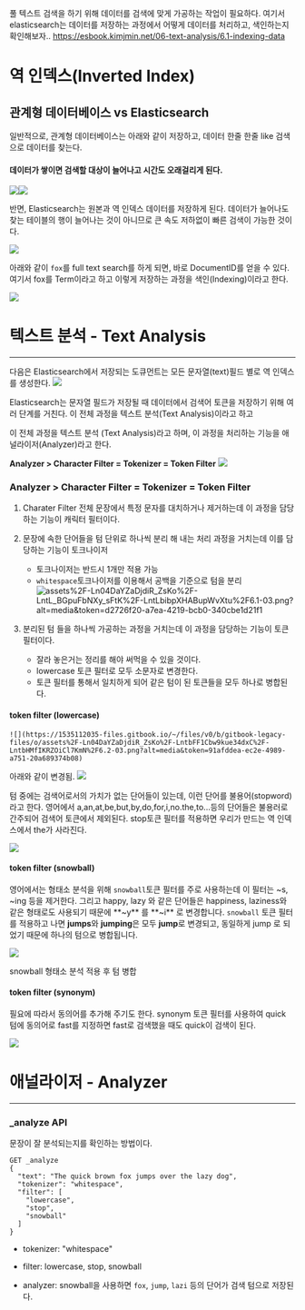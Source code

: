풀 텍스트 검색을 하기 위해 데이터를 검색에 맞게 가공하는 작업이 필요하다. 여기서 elasticsearch는 데이터를 저장하는 과정에서 어떻게 데이터를 처리하고, 색인하는지 확인해보자..
https://esbook.kimjmin.net/06-text-analysis/6.1-indexing-data


# 역 인덱스(Inverted Index)

## 관계형 데이터베이스 vs Elasticsearch

일반적으로, 관계형 데이터베이스는 아래와 같이 저장하고, 
데이터 한줄 한줄 like 검색으로 데이터를 찾는다. 
#### 데이터가 쌓이면 검색할 대상이 늘어나고 시간도 오래걸리게 된다. 

![](https://1535112035-files.gitbook.io/~/files/v0/b/gitbook-legacy-files/o/assets%2F-Ln04DaYZaDjdiR_ZsKo%2F-LntG3a3EAa6IULTKkT9%2F-LntGEeCVTqaRzzzHFem%2F6.1-01.png?alt=media&token=ed349e28-8215-43b2-b049-857f68a19d47)![](https://1535112035-files.gitbook.io/~/files/v0/b/gitbook-legacy-files/o/assets%2F-Ln04DaYZaDjdiR_ZsKo%2F-Lo--uX4jUMQUTUvBgeF%2F-LntIdlIDXEduASJCXRm%2F6.1-02.png?alt=media&token=158baec3-905d-4f92-8824-cac8d0239756)


반면, Elasticsearch는 원본과 역 인덱스 데이터를 저장하게 된다. 데이터가 늘어나도 찾는 테이블의 행이 늘어나는 것이 아니므로 큰 속도 저하없이 빠른 검색이 가능한 것이다. 

![](https://1535112035-files.gitbook.io/~/files/v0/b/gitbook-legacy-files/o/assets%2F-Ln04DaYZaDjdiR_ZsKo%2F-LntL_BGpuFbNXy_sFtK%2F-LntLbibpXHABupWvXtu%2F6.1-03.png?alt=media&token=d2726f20-a7ea-4219-bcb0-340cbe1d21f1)

아래와 같이 `fox`를 full text search를 하게 되면, 바로 DocumentID를 얻을 수 있다. 
여기서 fox를 Term이라고 하고 이렇게 저장하는 과정을 색인(Indexing)이라고 한다. 

![](https://1535112035-files.gitbook.io/~/files/v0/b/gitbook-legacy-files/o/assets%2F-Ln04DaYZaDjdiR_ZsKo%2F-LntS3nPGQlmuCtaIVJt%2F-LntS6M5Y65sfxz435rP%2F6.1-04.png?alt=media&token=b8738d24-462e-45d4-8c64-4ed78ceaab15)




# 텍스트 분석 - Text Analysis
---
다음은 Elasticsearch에서 저장되는 도큐먼트는 모든 문자열(text)필드 별로 역 인덱스를 생성한다. 
![](https://1535112035-files.gitbook.io/~/files/v0/b/gitbook-legacy-files/o/assets%2F-Ln04DaYZaDjdiR_ZsKo%2F-LntVKcOQaeoQJjPnbpP%2F-LntVxXxMRFyBg4lJyRx%2F6.2-01.png?alt=media&token=7926be1d-e99f-4f5c-8bed-f80708f55931)

Elasticsearch는 문자열 필드가 저장될 때 데이터에서 검색어 토큰을 저장하기 위해 여러 단계를 거친다. 이 전체 과정을 텍스트 분석(Text Analysis)이라고 하고

이 전체 과정을 텍스트 분석 (Text Analysis)라고 하며, 이 과정을 처리하는 기능을 애널라이저(Analyzer)라고 한다. 

**Analyzer > Character Filter = Tokenizer = Token Filter**
![](https://1535112035-files.gitbook.io/~/files/v0/b/gitbook-legacy-files/o/assets%2F-Ln04DaYZaDjdiR_ZsKo%2F-LntYrdKmTe441TqYAJl%2F-LntZ63SAIfHu6Q_OgzJ%2F6.2-02.png?alt=media&token=52213afe-e6ab-4bc2-b9e0-20027542a79e)


### **Analyzer > Character Filter = Tokenizer = Token Filter**

1. Charater Filter
전체 문장에서 특정 문자를 대치하거나 제거하는데 이 과정을 담당하는 기능이 캐릭터 필터이다. 
2. 문장에 속한 단어들을 텀 단위로 하나씩 분리 해 내는 처리 과정을 거치는데 이를 담당하는 기능이 토크나이저
	  - 토크나이저는 반드시 1개만 적용 가능
	  - `whitespace`토크나이저를 이용해서 공백을 기준으로 텀을 분리
![assets%2F-Ln04DaYZaDjdiR_ZsKo%2F-LntL_BGpuFbNXy_sFtK%2F-LntLbibpXHABupWvXtu%2F6.1-03.png?alt=media&token=d2726f20-a7ea-4219-bcb0-340cbe1d21f1](https://1535112035-files.gitbook.io/~/files/v0/b/gitbook-legacy-files/o/assets%2F-Ln04DaYZaDjdiR_ZsKo%2F-LntL_BGpuFbNXy_sFtK%2F-LntLbibpXHABupWvXtu%2F6.1-03.png?alt=media&token=d2726f20-a7ea-4219-bcb0-340cbe1d21f1)

3. 분리된 텀 들을 하나씩 가공하는 과정을 거치는데 이 과정을 담당하는 기능이 토큰 필터이다. 
	 - 잘라 놓은거는 정리를 해야 써먹을 수 있을 것이다. 
	- lowercase 토큰 필터로 모두 소문자로 변경한다. 
	- 토큰 필터를 통해서 일치하게 되어 같은 텀이 된 토큰들을 모두 하나로 병합된다.

####  token filter (lowercase)
	![](https://1535112035-files.gitbook.io/~/files/v0/b/gitbook-legacy-files/o/assets%2F-Ln04DaYZaDjdiR_ZsKo%2F-LntbFF1Cbw9kue34dxC%2F-LntbHMfIKRZOiCl7KmN%2F6.2-03.png?alt=media&token=91afddea-ec2e-4989-a751-20a689374b08)


아래와 같이 변경됨. 
![](https://1535112035-files.gitbook.io/~/files/v0/b/gitbook-legacy-files/o/assets%2F-Ln04DaYZaDjdiR_ZsKo%2F-LntbFF1Cbw9kue34dxC%2F-LntcLPw_rlidqO38odU%2F6.2-04.png?alt=media&token=52d756b7-9533-492d-999d-0640f775bcd7)


텀 중에는 검색어로서의 가치가 없는 단어들이 있는데, 이런 단어를 불용어(stopword)라고 한다. 
영어에서 a,an,at,be,but,by,do,for,i,no.the,to...등의 단어들은 불용러로 간주되어 검색어 토큰에서 제외된다. 
stop토큰 필터를 적용하면 우리가 만드는 역 인덱스에서 the가 사라진다. 

![](https://1535112035-files.gitbook.io/~/files/v0/b/gitbook-legacy-files/o/assets%2F-Ln04DaYZaDjdiR_ZsKo%2F-LntdTZrPbJB3nIxslS_%2F-LntdYna6xmoecLuIbcL%2F6.2-05.png?alt=media&token=4e537bb0-76a1-4b98-877d-ceabe3e71bd9)


#### token filter (snowball)

영어에서는 형태소 분석을 위해 `snowball`토큰 필터를 주로 사용하는데 이 필터는 ~s, ~ing 등을 제거한다. 
그리고 happy, lazy 와 같은 단어들은 happiness, laziness와 같은 형태로도 사용되기 때문에 **~y** 를 **~i** 로 변경합니다. `snowball` 토큰 필터를 적용하고 나면 **jumps**와 **jumping**은 모두 **jump**로 변경되고, 동일하게 jump 로 되었기 때문에 하나의 텀으로 병합됩니다.

![](https://1535112035-files.gitbook.io/~/files/v0/b/gitbook-legacy-files/o/assets%2F-Ln04DaYZaDjdiR_ZsKo%2F-Lntet01jJphNCVzIo7v%2F-Lntf24nCf5pgDeswY5d%2F6.2-06.png?alt=media&token=4140c045-ee24-443f-b927-84cfdad57a9f)

snowball 형태소 분석 적용 후 텀 병합



#### token filter (synonym)

필요에 따라서 동의어를 추가해 주기도 한다. synonym 토큰 필터를 사용하여 quick 텀에 동의어로 fast를 지정하면 fast로 검색했을 때도 quick이 검색이 된다. 

![](https://1535112035-files.gitbook.io/~/files/v0/b/gitbook-legacy-files/o/assets%2F-Ln04DaYZaDjdiR_ZsKo%2F-LntgOPNccbFlmVJP9gx%2F-LntgR3I2LDe35aKI--u%2F6.2-07.png?alt=media&token=b758aac1-6f16-4a8f-8649-bd5a131adbbc)


# 애널라이저 - Analyzer
---
### _analyze API

문장이 잘 분석되는지를 확인하는 방법이다.

```
GET _analyze
{
  "text": "The quick brown fox jumps over the lazy dog",
  "tokenizer": "whitespace",
  "filter": [
    "lowercase",
    "stop",
    "snowball"
  ]
}
```


- tokenizer: "whitespace"
- filter: lowercase, stop, snowball

- analyzer: snowball을 사용하면 `fox`, `jump`, `lazi` 등의 단어가 검색 텀으로 저장된다.

